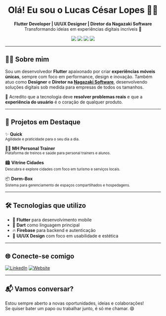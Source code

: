 <h1 align="center">Olá! Eu sou o Lucas César Lopes 👨‍💻</h1>

<p align="center">
  <b>Flutter Developer | UI/UX Designer | Diretor da Nagazaki Software</b><br>
  Transformando ideias em experiências digitais incríveis 🚀
</p>

<p align="center">
  <img src="https://img.shields.io/badge/Flutter-%2302569B.svg?style=for-the-badge&logo=flutter&logoColor=white"/>
  <img src="https://img.shields.io/badge/Dart-%230175C2.svg?style=for-the-badge&logo=dart&logoColor=white"/>
  <img src="https://img.shields.io/badge/Firebase-FFCA28?style=for-the-badge&logo=firebase&logoColor=black"/>
  <img src="https://img.shields.io/badge/Design-User%20Experience-blueviolet?style=for-the-badge"/>
</p>

---

## 👨‍🎨 Sobre mim

Sou um desenvolvedor **Flutter** apaixonado por criar **experiências móveis únicas**, sempre com foco em performance, design e inovação. Também atuo como **Designer** e **Diretor na [Nagazaki Software](https://www.nagazakisoftware.com.br)**, desenvolvendo soluções digitais sob medida para empresas de todos os tamanhos.

🧠 Acredito que a tecnologia deve **resolver problemas reais** e que a **experiência do usuário** é o coração de qualquer produto.

---

## 🧩 Projetos em Destaque

✨ **Quick**  
<sub>Agilidade e praticidade para o seu dia a dia.</sub>

🏋️‍♂️ **MH Personal Trainer**  
<sub>Plataforma de treinos e saúde para personal trainers e alunos.</sub>

🏙️ **Vitrine Cidades**  
<sub>Descubra e explore cidades com foco em turismo e serviços locais.</sub>

📦 **Dorm-Box**  
<sub>Sistema para gerenciamento de espaços compartilhados e hospedagens.</sub>

---

## 🛠️ Tecnologias que utilizo

- 💙 **Flutter** para desenvolvimento mobile
- 🧁 **Dart** como linguagem principal
- 🔥 **Firebase** para backend e autenticação
- 🎨 **UI/UX Design** com foco em usabilidade e estética

---

## 🌐 Conecte-se comigo

[![LinkedIn](https://img.shields.io/badge/LinkedIn-Lucas%20César%20Lopes-blue?style=for-the-badge&logo=linkedin)](https://www.linkedin.com/in/lucas-césar-lopes-77929a17a/)
[![Website](https://img.shields.io/badge/Website-Nagazaki%20Software-brightgreen?style=for-the-badge&logo=google-chrome)](https://www.nagazakisoftware.com.br)

---

## 📬 Vamos conversar?

Estou sempre aberto a novas oportunidades, ideias e colaborações!  
Se quiser bater um papo ou trabalhar junto, é só me chamar. 😄


